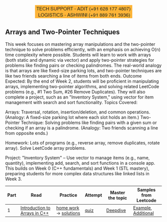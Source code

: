 <div align="center">
  <img src="../static/support1.png" alt="Support Image">
</div>


## Arrays and Two-Pointer Techniques 
This week focuses on mastering array manipulations and the two-pointer technique to solve problems efficiently, with an emphasis on achieving O(n) time complexity where possible. Students will learn to work with arrays (both static and dynamic via vector) and apply two-pointer strategies for problems like finding pairs or checking palindromes. The real-world analogy is that arrays are like fixed-size parking lots, and two-pointer techniques are like two friends searching a line of items from both ends.
Outcome Expected: By the end of Week 2, students will be proficient in manipulating arrays, implementing two-pointer algorithms, and solving related LeetCode problems (e.g., #1 Two Sum, #26 Remove Duplicates). They will also complete a project, such as an "Inventory System," using vector for item management with search and sort functionality.
Topics Covered:

Arrays: Traversal, rotation, insertion/deletion, and common operations. (Analogy: A fixed-size parking lot where each slot holds an item.)
Two-Pointer Technique: Solving problems like finding pairs with a given sum or checking if an array is a palindrome. (Analogy: Two friends scanning a line from opposite ends.)

Homework: Lots of programs (e.g., reverse array, remove duplicates, rotate array). Solve LeetCode array problems.

Project: "Inventory System" – Use vector to manage items (e.g., name, quantity), implementing add, search, and sort functions in a console app.
This builds on Week 0 (C++ fundamentals) and Week 1 (STL mastery), preparing students for more complex data structures like linked lists in Week 3.

| Part | Read | Practice | Attempt | Master the topic | Samples from Leetcode |
|---|---|---|---|---|---|
| 1 | [Introduction to Arrays in C++](materials/1_1.md) | [home work](materials/1_2.md) -> [solutions](materials/1_3.md)|[quiz](materials/1_4.md)|[Deepdive](materials/1_5.md)| [Example](materials/1_6.md), [Additional](materials/1_7.md) |